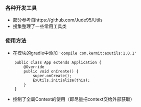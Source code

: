 ### 各种开发工具

- 部分参考自https://github.com/Jude95/Utils
- 搜集整理了一些常用工具类

### 使用方法

- 在模块的gradle中添加
```'compile com.kermit:exutils:1.0.1'```


```
    public class App extends Application {
        @Override
        public void onCreate() {
            super.onCreate();
            ExUtils.initialize(this);
        }
    }
```

- 控制了全局Context的使用（即尽量把context交给外部获取）